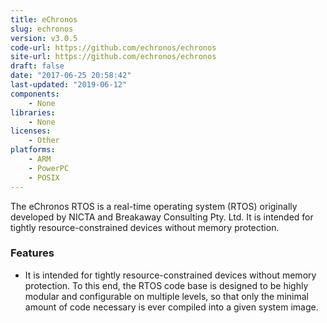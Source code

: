 ```yaml
---
title: eChronos
slug: echronos
version: v3.0.5
code-url: https://github.com/echronos/echronos
site-url: https://github.com/echronos/echronos
draft: false
date: "2017-06-25 20:58:42"
last-updated: "2019-06-12"
components:
    - None
libraries:
    - None
licenses:
    - Other
platforms:
    - ARM
    - PowerPC
    - POSIX
---
```

The eChronos RTOS is a real-time operating system (RTOS) originally developed by NICTA and Breakaway Consulting Pty. Ltd. It is intended for tightly resource-constrained devices without memory protection.

<!--more-->

### Features
- It is intended for tightly resource-constrained devices without memory protection. To this end, the RTOS code base is designed to be highly modular and configurable on multiple levels, so that only the minimal amount of code necessary is ever compiled into a given system image.


